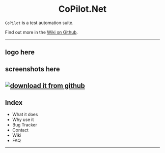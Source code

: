 <h1 align="center">CoPilot.Net</h1>

`CoPilot` is a test automation suite.

Find out more in the [Wiki on Github](../../wiki).

---
logo here
---
screenshots here
---
[![download it from github](https://user-images.githubusercontent.com/28795922/183650250-e1704138-8697-47fb-8584-5f9b0db5caae.jpg)](releases)
---
## Index
  
- What it does
- Why use it
- Bug Tracker
- Contact
- Wiki
- FAQ
---  
  
